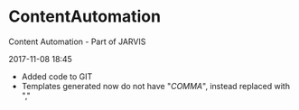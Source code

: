 # ContentAutomation
Content Automation - Part of JARVIS

2017-11-08 18:45
- Added code to GIT
- Templates generated now do not have "_COMMA_", instead replaced with ","
